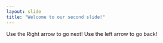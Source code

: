 ```yaml
---
layout: slide
title: "Welcome to our second slide!"
---
```

Use the Right arrow to go next!
Use the left arrow to go back!
